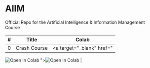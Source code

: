 # AIIM
Official Repo for the Artificial Intelligence &amp; Information Management Course


| # | Title | Colab |
|----------|----------|----------|
| 0   | Crash Course   | <a target="_blank" href="<a target="_blank" href="https://colab.research.google.com/github/jmelsbach/AIIM/blob/main/notebooks/00-Crash%20Course.ipynb">
  <img src="https://colab.research.google.com/assets/colab-badge.svg" alt="Open In Colab"/>
</a>"><img src="https://colab.research.google.com/assets/colab-badge.svg" alt="Open In Colab"/></a>   |
